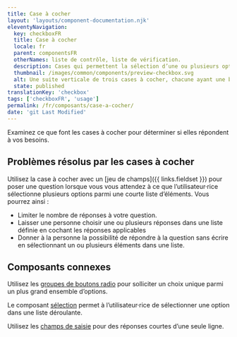 ```yaml
---
title: Case à cocher
layout: 'layouts/component-documentation.njk'
eleventyNavigation:
  key: checkboxFR
  title: Case à cocher
  locale: fr
  parent: componentsFR
  otherNames: liste de contrôle, liste de vérification.
  description: Cases qui permettent la sélection d’une ou plusieurs options.
  thumbnail: /images/common/components/preview-checkbox.svg
  alt: Une suite verticale de trois cases à cocher, chacune ayant une bordure gris pâle et un remplissage blanc, et étant accompagnée d’une épaisse ligne grise représentant un libellé. Deux des trois cases sont cochées par un crochet.
  state: published
translationKey: 'checkbox'
tags: ['checkboxFR', 'usage']
permalink: /fr/composants/case-a-cocher/
date: 'git Last Modified'
---
```


Examinez ce que font les cases à cocher pour déterminer si elles répondent à vos besoins.

## Problèmes résolus par les cases à cocher

Utilisez la case à cocher avec un [jeu de champs]({{ links.fieldset }}) pour poser une question lorsque vous vous attendez à ce que l’utilisateur·rice sélectionne plusieurs options parmi une courte liste d’éléments. Vous pourrez ainsi :

- Limiter le nombre de réponses à votre question.
- Laisser une personne choisir une ou plusieurs réponses dans une liste définie en cochant les réponses applicables
- Donner à la personne la possibilité de répondre à la question sans écrire en sélectionnant un ou plusieurs éléments dans une liste.

<article class="bg-full-width bg-primary text-light pt-600 pb-300 my-600">
  <h2 class="mt-0">Composants connexes</h2>

Utilisez les <a href="{{ links.radioGroup }}" class="link-light">groupes de boutons radio</a> pour solliciter un choix unique parmi un plus grand ensemble d’options.

Le composant <a href="{{ links.select }}" class="link-light">sélection</a> permet à l’utilisateur·rice de sélectionner une option dans une liste déroulante.

Utilisez les <a href="{{ links.input }}" class="link-light">champs de saisie</a> pour des réponses courtes d’une seule ligne.

</article>

